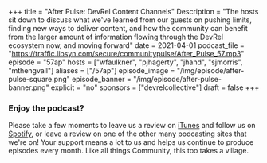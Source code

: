 +++
 title = "After Pulse: DevRel Content Channels"
 Description = "The hosts sit down to discuss what we've learned from our guests on pushing limits, finding new ways to deliver content, and how the community can benefit from the larger amount of information flowing through the DevRel ecosystem now, and moving forward"
 date = 2021-04-01
 podcast_file = "https://traffic.libsyn.com/secure/communitypulse/After_Pulse_57.mp3"
 episode = "57ap"
hosts = ["wfaulkner", "pjhagerty", "jhand", "sjmorris", "mthengvall"]
 aliases = ["/57ap"]
 episode_image = "/img/episode/after-pulse-square.png"
 episode_banner = "/img/episode/after-pulse-banner.png"
 explicit = "no"
 sponsors = ["devrelcollective"]
 draft = false
+++
 ### Enjoy the podcast?
 Please take a few moments to leave us a review on [iTunes](https://itunes.apple.com/us/podcast/community-pulse/id1218368182?mt=2) and follow us on [Spotify](https://open.spotify.com/show/3I7g5WfMSgpWu38zZMjet?si=565TMb81SaWwrJYbAIeOxQ), or leave a review on one of the other many podcasting sites that we're on! Your support means a lot to us and helps us continue to produce episodes every month. Like all things Community, this too takes a village.
